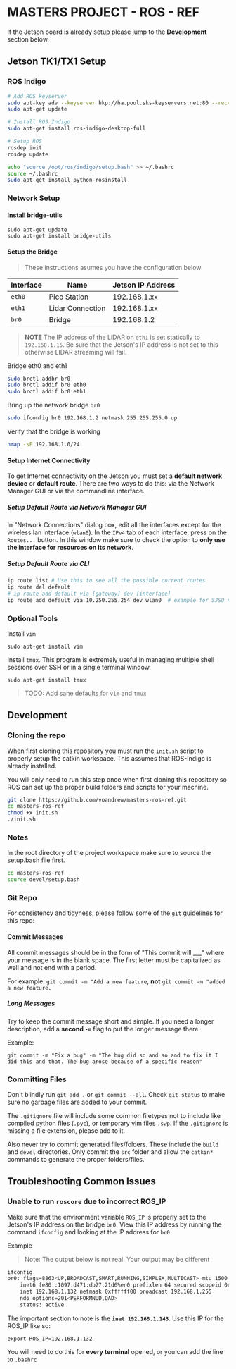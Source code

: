 # MASTERS PROJECT - ROS - REF

If the Jetson board is already setup please jump to the **Development** section below.

## Jetson TK1/TX1 Setup

### ROS Indigo

```sh
# Add ROS keyserver
sudo apt-key adv --keyserver hkp://ha.pool.sks-keyservers.net:80 --recv-key 421C365BD9FF1F717815A3895523BAEEB01FA116
sudo apt-get update

# Install ROS Indigo
sudo apt-get install ros-indigo-desktop-full

# Setup ROS
rosdep init
rosdep update

echo "source /opt/ros/indigo/setup.bash" >> ~/.bashrc
source ~/.bashrc
sudo apt-get install python-rosinstall

```

### Network Setup

#### Install bridge-utils
```
sudo apt-get update
sudo apt-get install bridge-utils
```

#### Setup the Bridge
> These instructions asumes you have the configuration below

| Interface | Name             | Jetson  IP Address |
| --------- | ---------------- | ------------------ |
| `eth0`    | Pico Station     | 192.168.1.xx       |
| `eth1`    | Lidar Connection | 192.168.1.xx       |
| `br0`     | Bridge           | 192.168.1.2        |


> **NOTE** The IP address of the LiDAR on `eth1` is set statically to `192.168.1.15`. Be sure that the Jetson's IP address is not set to this otherwise LIDAR streaming will fail.


Bridge eth0 and eth1

```sh
sudo brctl addbr br0
sudo brctl addif br0 eth0
sudo brctl addif br0 eth1
```

Bring up the network bridge `br0`
```sh
sudo ifconfig br0 192.168.1.2 netmask 255.255.255.0 up
```

Verify that the bridge is working
```sh
nmap -sP 192.168.1.0/24
```

#### Setup Internet Connectivity

To get Internet connectivity on the Jetson you must set a **default network device** or **default route**. There are two ways to do this: via the Network Manager GUI or via the commandline interface.

##### Setup Default Route via Network Manager GUI

In "Network Connections" dialog box, edit all the interfaces except for the wireless lan interface (`wlan0`).
In the `IPv4` tab of each interface, press on the `Routes...` button. In this window make sure to check the option to **only use the interface for resources on its network**.

##### Setup Default Route via CLI

```sh
ip route list # Use this to see all the possible current routes
ip route del default 
# ip route add default via [gateway] dev [interface]
ip route add default via 10.250.255.254 dev wlan0  # example for SJSU network
```

### Optional Tools

Install `vim`
```
sudo apt-get install vim
```

Install `tmux`. This program is extremely useful in managing multiple shell sessions over SSH or in a single terminal window.
```
sudo apt-get install tmux
```

> TODO: Add sane defaults for `vim` and `tmux`

## Development

### Cloning the repo 

When first cloning this repository you must run the `init.sh` script to properly setup the catkin workspace. This assumes that ROS-Indigo is already installed. 

You will only need to run this step once when first cloning this repository so ROS can set up the proper build folders and scripts for your machine.

```sh
git clone https://github.com/voandrew/masters-ros-ref.git
cd masters-ros-ref
chmod +x init.sh
./init.sh
```

### Notes

In the root directory of the project workspace make sure to source the setup.bash file first.

```sh
cd masters-ros-ref
source devel/setup.bash
```

### Git Repo

For consistency and tidyness, please follow some of the `git` guidelines for this repo:

#### Commit Messages

All commit messages should be in the form of "This commit will ___" where your message is in the blank space. The first letter must be capitalized as well and not end with a period. 

For example: `git commit -m "Add a new feature`, **not** `git commit -m "added a new feature.`

##### Long Messages
Try to keep the commit message short and simple. If you need a longer description, add a **second `-m`** flag to put the longer message there. 

Example:

```
git commit -m "Fix a bug" -m "The bug did so and so and to fix it I did this and that. The bug arose because of a specific reason"
```

### Committing Files
Don't blindly run `git add .` or `git commit --all`. Check `git status` to make sure no garbage files are added to your commit.

The `.gitignore` file will include some common filetypes not to include like compiled python files (`.pyc`), or temporary vim files `.swp`. If the `.gitignore` is missing a file extension, please add to it. 

Also never try to commit generated files/folders. These include the `build` and `devel` directories. Only commit the `src` folder and allow the `catkin*` commands to generate the proper folders/files.

## Troubleshooting Common Issues

### Unable to run `roscore` due to incorrect ROS_IP

Make sure that the environment variable `ROS_IP` is properly set to the Jetson's IP address on the bridge `br0`. View this IP address by running the command `ifconfig` and looking at the IP address for `br0`

Example
> Note: The output below is not real. Your output may be different 

```sh
ifconfig
br0: flags=8863<UP,BROADCAST,SMART,RUNNING,SIMPLEX,MULTICAST> mtu 1500
    inet6 fe80::1097:d471:db27:21d6%en0 prefixlen 64 secured scopeid 0x4
    inet 192.168.1.132 netmask 0xffffff00 broadcast 192.168.1.255
    nd6 options=201<PERFORMNUD,DAD>
    status: active

```

The important section to note is the **`inet 192.168.1.143`**. Use this IP for the ROS_IP like so:

```
export ROS_IP=192.168.1.132
```

You will need to do this for **every terminal** opened, or you can add the line to `.bashrc` 
